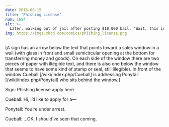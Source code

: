 ```yaml
---
date: 2016-06-15
title: "Phishing License"
num: 1694
alt: >-
  Later, walking out of jail after posting $10,000 bail: "Wait, this isn't the street the county jail is on."
img: https://imgs.xkcd.com/comics/phishing_license.png
---
```

[A sign has an arrow below the text that points toward a sales window in a wall (with glass in front and small semicircular opening at the bottom for transferring money and goods). On each side of the window there are two pieces of paper with illegible text, and there is also one below the window that seems to have some kind of stamp or seal, still illegible). In front of the window Cueball [/wiki/index.php/Cueball] is addressing Ponytail [/wiki/index.php/Ponytail] who sits behind the window.]

Sign: Phishing license apply here

Cueball: Hi, I’d like to apply for a—

Ponytail: You’re under arrest.

Cueball: …OK, I should’ve seen that coming.